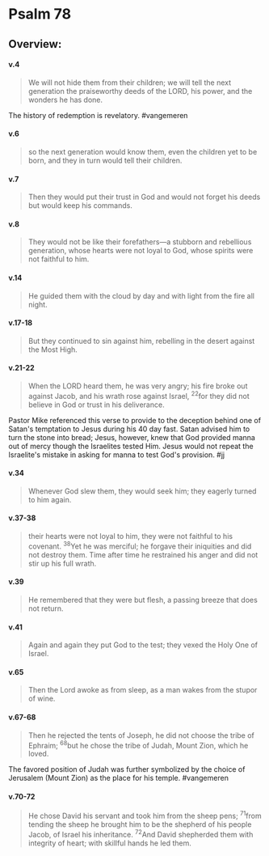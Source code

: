 # Psalm 78

## Overview:


#### v.4
>We will not hide them from their children; we will tell the next generation the praiseworthy deeds of the LORD, his power, and the wonders he has done.

The history of redemption is revelatory.
#vangemeren 

#### v.6
>so the next generation would know them, even the children yet to be born, and they in turn would tell their children.

#### v.7
>Then they would put their trust in God and would not forget his deeds but would keep his commands.

#### v.8
>They would not be like their forefathers—a stubborn and rebellious generation, whose hearts were not loyal to God, whose spirits were not faithful to him.

#### v.14
>He guided them with the cloud by day and with light from the fire all night.

#### v.17-18
>But they continued to sin against him, rebelling in the desert against the Most High.

#### v.21-22
>When the LORD heard them, he was very angry; his fire broke out against Jacob, and his wrath rose against Israel, <sup>22</sup>for they did not believe in God or trust in his deliverance.

Pastor Mike referenced this verse to provide to the deception behind one of Satan's temptation to Jesus during his 40 day fast. Satan advised him to turn the stone into bread; Jesus, however, knew that God provided manna out of mercy though the Israelites tested Him. Jesus would not repeat the Israelite's mistake in asking for manna to test God's provision.
#jj 

#### v.34
>Whenever God slew them, they would seek him; they eagerly turned to him again.

#### v.37-38
>their hearts were not loyal to him, they were not faithful to his covenant. <sup>38</sup>Yet he was merciful; he forgave their iniquities and did not destroy them. Time after time he restrained his anger and did not stir up his full wrath.

#### v.39
>He remembered that they were but flesh, a passing breeze that does not return.

#### v.41
>Again and again they put God to the test; they vexed the Holy One of Israel.

#### v.65
>Then the Lord awoke as from sleep, as a man wakes from the stupor of wine.

#### v.67-68
>Then he rejected the tents of Joseph, he did not choose the tribe of Ephraim; <sup>68</sup>but he chose the tribe of Judah, Mount Zion, which he loved.

The favored position of Judah was further symbolized by the choice of Jerusalem (Mount Zion) as the place for his temple.
#vangemeren 

#### v.70-72
>He chose David his servant and took him from the sheep pens; <sup>71</sup>from tending the sheep he brought him to be the shepherd of his people Jacob, of Israel his inheritance. <sup>72</sup>And David shepherded them with integrity of heart; with skillful hands he led them.



